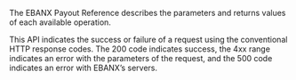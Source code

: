 The EBANX Payout Reference describes the parameters and returns values of each available operation.  

This API indicates the success or failure of a request using the conventional HTTP response codes. The 200 code indicates success, the 4xx range indicates an error with the parameters of the request, and the 500 code indicates an error with EBANX’s servers.  
